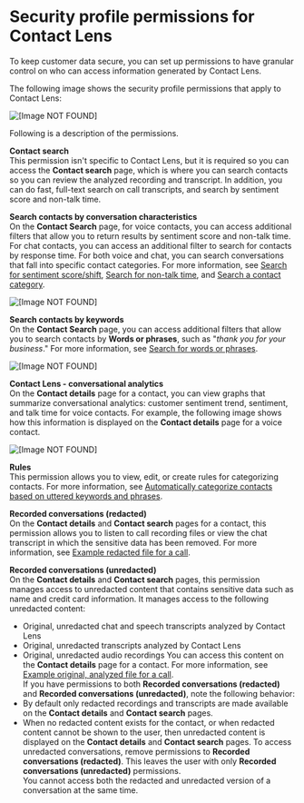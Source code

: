# Security profile permissions for Contact Lens<a name="permissions-for-contact-lens"></a>

To keep customer data secure, you can set up permissions to have granular control on who can access information generated by Contact Lens\. 

The following image shows the security profile permissions that apply to Contact Lens: 

![\[Image NOT FOUND\]](http://docs.aws.amazon.com/connect/latest/adminguide/images/contact-lens-permissions.png)

Following is a description of the permissions\.

**Contact search**  
This permission isn't specific to Contact Lens, but it is required so you can access the **Contact search** page, which is where you can search contacts so you can review the analyzed recording and transcript\. In addition, you can do fast, full\-text search on call transcripts, and search by sentiment score and non\-talk time\. 

**Search contacts by conversation characteristics**  
On the **Contact Search** page, for voice contacts, you can access additional filters that allow you to return results by sentiment score and non\-talk time\. For chat contacts, you can access an additional filter to search for contacts by response time\. For both voice and chat, you can search conversations that fall into specific contact categories\. For more information, see [Search for sentiment score/shift](search-conversations.md#sentiment-search), [Search for non\-talk time](search-conversations.md#nontalk-time-search), and [Search a contact category](search-conversations.md#contact-category-search)\.  

![\[Image NOT FOUND\]](http://docs.aws.amazon.com/connect/latest/adminguide/images/contact-lens-search-contact-category-3.png)

**Search contacts by keywords**  
On the **Contact Search** page, you can access additional filters that allow you to search contacts by **Words or phrases**, such as "*thank you for your business*\." For more information, see [Search for words or phrases](search-conversations.md#keyword-search)\.  

![\[Image NOT FOUND\]](http://docs.aws.amazon.com/connect/latest/adminguide/images/contact-lens-search-words-phrases.png)

**Contact Lens \- conversational analytics**  
On the **Contact details** page for a contact, you can view graphs that summarize conversational analytics: customer sentiment trend, sentiment, and talk time for voice contacts\. For example, the following image shows how this information is displayed on the **Contact details** page for a voice contact\.  

![\[Image NOT FOUND\]](http://docs.aws.amazon.com/connect/latest/adminguide/images/contactlens-conversationalanalytics-permission.png)

**Rules**  
This permission allows you to view, edit, or create rules for categorizing contacts\. For more information, see [Automatically categorize contacts based on uttered keywords and phrases](rules.md)\.

**Recorded conversations \(redacted\)**  
On the **Contact details** and **Contact search** pages for a contact, this permission allows you to listen to call recording files or view the chat transcript in which the sensitive data has been removed\. For more information, see [Example redacted file for a call](contact-lens-example-output-files.md#example-redacted-file)\.

**Recorded conversations \(unredacted\)**  
On the **Contact details** and **Contact search** pages, this permission manages access to unredacted content that contains sensitive data such as name and credit card information\. It manages access to the following unredacted content:   
+ Original, unredacted chat and speech transcripts analyzed by Contact Lens
+ Original, unredacted transcripts analyzed by Contact Lens
+ Original, unredacted audio recordings
You can access this content on the **Contact details** page for a contact\. For more information, see [Example original, analyzed file for a call](contact-lens-example-output-files.md#example-original-output-file)\.  
If you have permissions to both **Recorded conversations \(redacted\)** and **Recorded conversations \(unredacted\)**, note the following behavior:   
+ By default only redacted recordings and transcripts are made available on the **Contact details** and **Contact search** pages\.
+ When no redacted content exists for the contact, or when redacted content cannot be shown to the user, then unredacted content is displayed on the **Contact details** and **Contact search** pages\.
To access unredacted conversations, remove permissions to **Recorded conversations \(redacted\)**\. This leaves the user with only **Recorded conversations \(unredacted\)** permissions\.  
You cannot access both the redacted and unredacted version of a conversation at the same time\. 